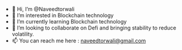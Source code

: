 - 👋 Hi, I’m @Naveedtorwali
- 👀 I’m interested in Blockchain technology
- 🌱 I’m currently learning Blockchain technology
- 💞️ I’m looking to collaborate on Defi and bringing stability to reduce volatility.
- 📫 You can reach me here : naveedtorwali@gmail.com

<!---
Naveedtorwali/Naveedtorwali is a ✨ special ✨ repository because its `README.md` (this file) appears on your GitHub profile.
You can click the Preview link to take a look at your changes.
--->
